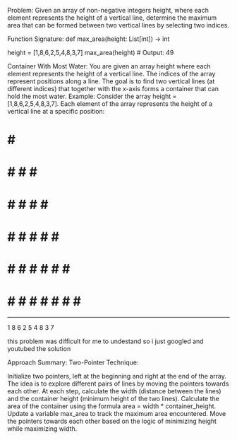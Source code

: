 Problem: Given an array of non-negative integers height, where each element represents the height of a vertical line, determine the maximum area that can be formed between two vertical lines by selecting two indices.

Function Signature: def max_area(height: List[int]) -> int

height = [1,8,6,2,5,4,8,3,7]
max_area(height)  # Output: 49

Container With Most Water:
You are given an array height where each element represents the height of a vertical line.
The indices of the array represent positions along a line.
The goal is to find two vertical lines (at different indices) that together with the x-axis forms a container that can hold the most water.
Example:
Consider the array height = [1,8,6,2,5,4,8,3,7]. Each element of the array represents the height of a vertical line at a specific position:


   #
   #               #
   #               #     #
   #     #         #     #  #
   #     #     #   #     #  #
   #     #     #   #  #  #  #
   #     #  #  #   #  #  #  #
   #  #  #  #  #   #  #  #  #
   ---------------------------
   1  8  6  2  5  4  8  3  7


this problem was difficult for me to undestand so i just googled and youtubed the solution 

Approach Summary:
Two-Pointer Technique:

Initialize two pointers, left at the beginning and right at the end of the array.
The idea is to explore different pairs of lines by moving the pointers towards each other.
At each step, calculate the width (distance between the lines) and the container height (minimum height of the two lines).
Calculate the area of the container using the formula area = width * container_height.
Update a variable max_area to track the maximum area encountered.
Move the pointers towards each other based on the logic of minimizing height while maximizing width.